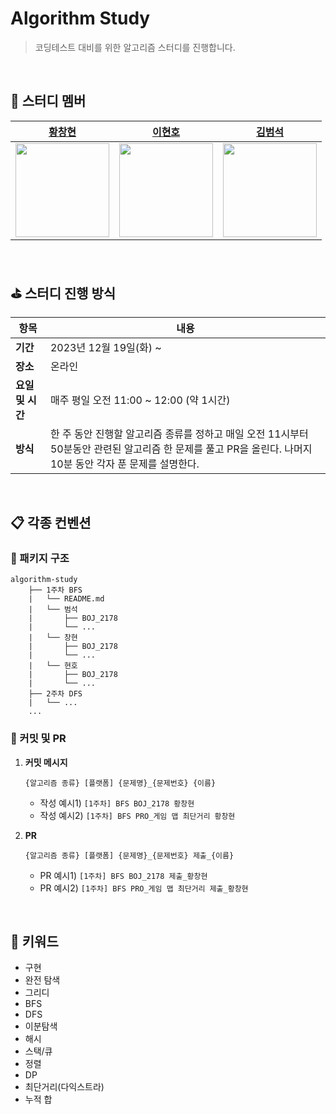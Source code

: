 # Algorithm Study
> 코딩테스트 대비를 위한 알고리즘 스터디를 진행합니다.
<br>

## 👾 스터디 멤버

|                     [황창현](https://github.com/Hchanghyeon)                     |                      [이현호](https://github.com/charlesuu)                      |                       [김범석](https://github.com/BeomSeogKim)                        |
|:-----------------------------------------------------------------------------:|:-----------------------------------------------------------------------------:|:-----------------------------------------------------------------------------:|
| <img src="https://avatars.githubusercontent.com/u/92444744?v=4" width="150">  | <img src="https://avatars.githubusercontent.com/u/76809524?v=4" width="150">|  <img src="https://avatars.githubusercontent.com/u/110332047?v=4" width="150">  |

<br>

## ⛳ 스터디 진행 방식

| 항목             | 내용                                                         |
| ---------------- | ------------------------------------------------------------ |
| **기간**         | 2023년 12월 19일(화) ~                                           |
| **장소**         | 온라인                          |
| **요일 및 시간** | 매주 평일 오전 11:00 ~ 12:00 (약 1시간) |
| **방식**         | 한 주 동안 진행할 알고리즘 종류를 정하고 매일 오전 11시부터 50분동안 관련된 알고리즘 한 문제를 풀고 PR을 올린다. 나머지 10분 동안 각자 푼 문제를 설명한다. |

<br>

## 📋 각종 컨벤션

### 📁 패키지 구조

```
algorithm-study
    ├── 1주차 BFS
    |   └── README.md
    |   └── 범석
    |       ├── BOJ_2178
    |       └── ...
    |   └── 창현
    |       ├── BOJ_2178
    |       └── ...
    |   └── 현호
    |       ├── BOJ_2178
    |       └── ...
    ├── 2주차 DFS
    |   └── ...
    ...
```



### 📍 커밋 및 PR

1. **커밋 메시지**

   ```
   {알고리즘 종류} [플랫폼] {문제명}_{문제번호} {이름}
   ```

   - 작성 예시1) `[1주차] BFS BOJ_2178 황창현`
   - 작성 예시2) `[1주차] BFS PRO_게임 맵 최단거리 황창현`

2. **PR**

   ```
   {알고리즘 종류} [플랫폼] {문제명}_{문제번호} 제출_{이름}
   ```

   - PR 예시1) `[1주차] BFS BOJ_2178 제출_황창현`
   - PR 예시2) `[1주차] BFS PRO_게임 맵 최단거리 제출_황창현`

<br>

## 📌 키워드
- 구현 
- 완전 탐색
- 그리디
- BFS
- DFS
- 이분탐색
- 해시
- 스택/큐
- 정렬
- DP
- 최단거리(다익스트라)
- 누적 합
